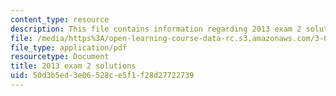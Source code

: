 ```yaml
---
content_type: resource
description: This file contains information regarding 2013 exam 2 solutions.
file: /media/https%3A/open-learning-course-data-rc.s3.amazonaws.com/3-044-materials-processing-spring-2013/50d3b5ed3e06528ce5f1f28d27722739_MIT3_044S13_2013exam2solns.pdf
file_type: application/pdf
resourcetype: Document
title: 2013 exam 2 solutions
uid: 50d3b5ed-3e06-528c-e5f1-f28d27722739
---
```

